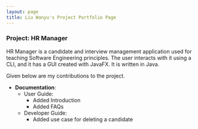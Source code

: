 ```yaml
---
layout: page
title: Liu Wanyu's Project Portfolio Page
---
```


### Project: HR Manager

HR Manager is a candidate and interview management application used for teaching Software Engineering principles. 
The user interacts with it using a CLI, and it has a GUI created with JavaFX. It is written in Java.

Given below are my contributions to the project.

* **Documentation**:
    * User Guide:
        * Added Introduction
        * Added FAQs
    * Developer Guide:
        * Added use case for deleting a candidate
